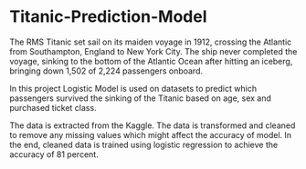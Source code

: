 # Titanic-Prediction-Model

The RMS Titanic set sail on its maiden voyage in 1912, crossing the Atlantic from Southampton, England to New York City. 
The ship never completed the voyage, sinking to the bottom of the Atlantic Ocean after hitting an iceberg, bringing down 1,502 of 2,224 passengers onboard.

In this project Logistic Model is used on datasets to predict which passengers survived the sinking of the Titanic based on age, sex and purchased ticket class.

The data is extracted from the Kaggle. The data is transformed and cleaned to remove any missing values which might affect the accuracy of model. In the end, cleaned data is trained using logistic regression to achieve the accuracy of 81 percent. 
